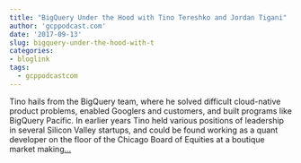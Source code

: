 ```yaml
---
title: "BigQuery Under the Hood with Tino Tereshko and Jordan Tigani"
author: 'gcppodcast.com'
date: '2017-09-13'
slug: bigquery-under-the-hood-with-t
categories:
- bloglink
tags:
  - gcppodcastcom
---
```


Tino hails from the BigQuery team, where he solved difficult cloud-native product problems, enabled Googlers and customers, and built programs like BigQuery Pacific. In earlier years Tino held various positions of leadership in several Silicon Valley startups, and could be found working as a quant developer on the floor of the Chicago Board of Equities at a boutique market making[... <i class="fas fa-external-link-alt"></i>](https://www.gcppodcast.com/post/episode-94-big-query-under-the-hood-with-tino-tereshko-and-jordan-tigani/)

